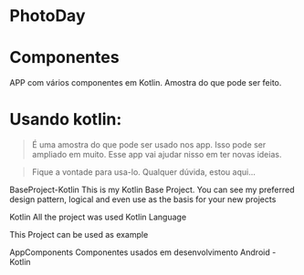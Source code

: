 # PhotoDay

# Componentes

APP com vários componentes em Kotlin.
Amostra do que pode ser feito.

# Usando kotlin:

> É uma amostra do que pode ser
> usado nos app.
> Isso pode ser ampliado em muito.
> Esse app vai ajudar nisso em ter novas ideias.

> Fique a vontade para usa-lo.
> Qualquer dúvida, estou aqui...


BaseProject-Kotlin This is my Kotlin Base Project. You can see my preferred design pattern, logical and even use as the basis for your new projects

Kotlin All the project was used Kotlin Language

This Project can be used as example

AppComponents Componentes usados em desenvolvimento Android - Kotlin
